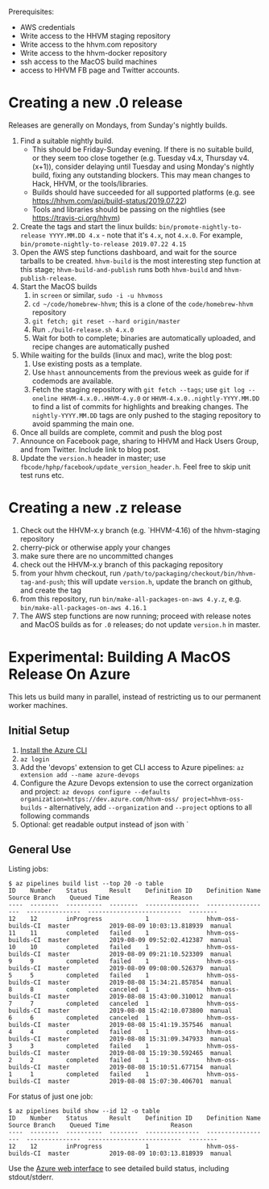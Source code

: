 Prerequisites:
- AWS credentials
- Write access to the HHVM staging repository
- Write access to the hhvm.com repository
- Write access to the hhvm-docker repository
- ssh access to the MacOS build machines
- access to HHVM FB page and Twitter accounts.

Creating a new .0 release
==========================

Releases are generally on Mondays, from Sunday's nightly builds.

1. Find a suitable nightly build.
   - This should be Friday-Sunday evening. If there is no suitable build, or they
    seem too close together (e.g. Tuesday v4.x, Thursday v4.(x+1)), consider
    delaying until Tuesday and using Monday's nightly build, fixing any
    outstanding blockers. This may mean changes to Hack, HHVM, or the
    tools/libraries.
   - Builds should have succeeded for all
     supported platforms (e.g. see https://hhvm.com/api/build-status/2019.07.22)
   - Tools and libraries should be passing on the nightlies (see
     https://travis-ci.org/hhvm)
1. Create the tags and start the linux builds:
   `bin/promote-nightly-to-release YYYY.MM.DD 4.x` - note that it's `4.x`, not
   `4.x.0`. For example, `bin/promote-nightly-to-release 2019.07.22 4.15`
1. Open the AWS step functions dashboard, and wait for the source tarballs to
   be created. `hhvm-build` is the most interesting step function at this stage;
   `hhvm-build-and-publish` runs both `hhvm-build` and `hhvm-publish-release`.
1. Start the MacOS builds
   1. in `screen` or similar, `sudo -i -u hhvmoss`
   1. `cd ~/code/homebrew-hhvm`; this is a clone of the `code/homebrew-hhvm`
      repository
   1. `git fetch; git reset --hard origin/master`
   1. Run `./build-release.sh 4.x.0`
   1. Wait for both to complete; binaries are automatically uploaded, and recipe
      changes are automatically pushed
1. While waiting for the builds (linux and mac), write the blog post:
   1. Use existing posts as a template.
   1. Use `hhast` announcements from the previous week as guide for if codemods
      are available.
   1. Fetch the staging repository with `git fetch --tags`; use
      `git log --oneline HHVM-4.x.0..HHVM-4.y.0` or
      `HHVM-4.x.0..nightly-YYYY.MM.DD` to find a list of commits for highlights
      and breaking changes. The `nightly-YYYY.MM.DD` tags are only pushed to
      the staging repository to avoid spamming the main one.
1. Once all builds are complete, commit and push the blog post
1. Announce on Facebook page, sharing to HHVM and Hack Users Group, and from
   Twitter. Include link to blog post.
1. Update the `version.h` header in master; use
   `fbcode/hphp/facebook/update_version_header.h`. Feel free to skip unit test
   runs etc.

Creating a new .z release
=========================

1. Check out the HHVM-x.y branch (e.g. `HHVM-4.16)
   of the hhvm-staging repository
1. cherry-pick or otherwise apply your changes
1. make sure there are no uncommitted changes
1. check out the HHVM-x.y branch of this packaging repository
1. from your hhvm checkout, run
  `/path/to/packaging/checkout/bin/hhvm-tag-and-push`; this will update
  `version.h`, update the branch on github, and create the tag
1. from this repository, run `bin/make-all-packages-on-aws 4.y.z`, e.g.
  `bin/make-all-packages-on-aws 4.16.1`
1. The AWS step functions are now running; proceed with release notes and MacOS
   builds as for `.0` releases; do not update `version.h` in master.

Experimental: Building A MacOS Release On Azure
===============================================

This lets us build many in parallel, instead of restricting us to our
permanent worker machines.

Initial Setup
-------------

1. [Install the Azure CLI](https://docs.microsoft.com/en-us/cli/azure/install-azure-cli)
2. `az login`
3. Add the 'devops' extension to get CLI access to Azure pipelines:
   `az extension add --name azure-devops`
4. Configure the Azure Devops extension to use the correct organization and project:
    `az devops configure --defaults organization=https://dev.azure.com/hhvm-oss/ project=hhvm-oss-builds` - alternatively, add `--organization` and
    `--project` options to all following commands
5. Optional: get readable output instead of json with `

General Use
-----------

Listing jobs:

```
$ az pipelines build list --top 20 -o table
ID    Number    Status      Result    Definition ID    Definition Name     Source Branch    Queued Time                 Reason
----  --------  ----------  --------  ---------------  ------------------  ---------------  --------------------------  --------
12    12        inProgress            1                hhvm-oss-builds-CI  master           2019-08-09 10:03:13.818939  manual
11    11        completed   failed    1                hhvm-oss-builds-CI  master           2019-08-09 09:52:02.412387  manual
10    10        completed   failed    1                hhvm-oss-builds-CI  master           2019-08-09 09:21:10.523309  manual
9     9         completed   failed    1                hhvm-oss-builds-CI  master           2019-08-09 09:08:00.526379  manual
5     5         completed   failed    1                hhvm-oss-builds-CI  master           2019-08-08 15:34:21.857854  manual
8     8         completed   canceled  1                hhvm-oss-builds-CI  master           2019-08-08 15:43:00.310012  manual
7     7         completed   canceled  1                hhvm-oss-builds-CI  master           2019-08-08 15:42:10.073800  manual
6     6         completed   canceled  1                hhvm-oss-builds-CI  master           2019-08-08 15:41:19.357546  manual
4     4         completed   failed    1                hhvm-oss-builds-CI  master           2019-08-08 15:31:09.347933  manual
3     3         completed   failed    1                hhvm-oss-builds-CI  master           2019-08-08 15:19:30.592465  manual
2     2         completed   failed    1                hhvm-oss-builds-CI  master           2019-08-08 15:10:51.677154  manual
1     1         completed   failed    1                hhvm-oss-builds-CI  master           2019-08-08 15:07:30.406701  manual
```

For status of just one job:

```
$ az pipelines build show --id 12 -o table
ID    Number    Status      Result    Definition ID    Definition Name     Source Branch    Queued Time                 Reason
----  --------  ----------  --------  ---------------  ------------------  ---------------  --------------------------  --------
12    12        inProgress            1                hhvm-oss-builds-CI  master           2019-08-09 10:03:13.818939  manual
```

Use the [Azure web interface](https://dev.azure.com/hhvm-oss/hhvm-oss-builds/_build?definitionId=1) to see detailed
build status, including stdout/stderr.

